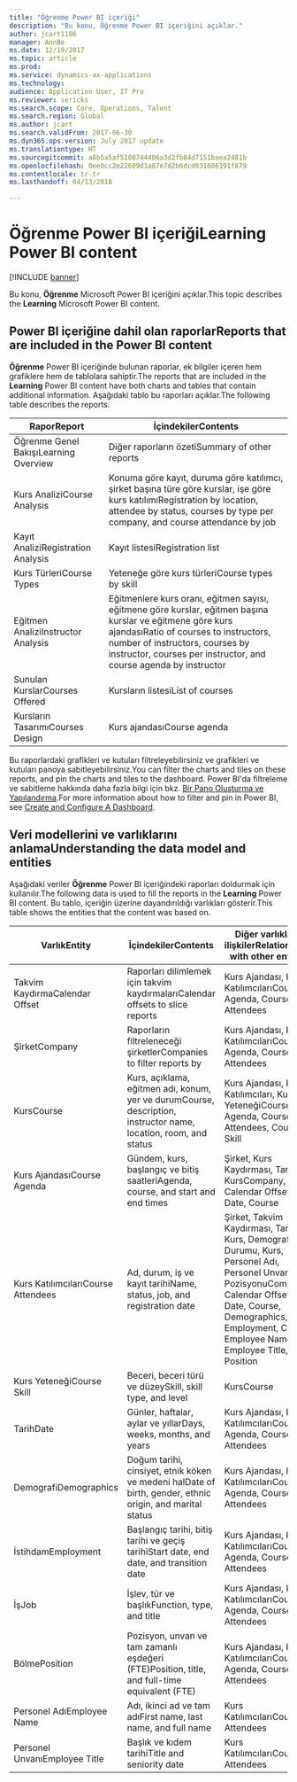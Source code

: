 ```yaml
---
title: "Öğrenme Power BI içeriği"
description: "Bu konu, Öğrenme Power BI içeriğini açıklar."
author: jcart1106
manager: AnnBe
ms.date: 12/19/2017
ms.topic: article
ms.prod: 
ms.service: dynamics-ax-applications
ms.technology: 
audience: Application User, IT Pro
ms.reviewer: sericks
ms.search.scope: Core, Operations, Talent
ms.search.region: Global
ms.author: jcart
ms.search.validFrom: 2017-06-30
ms.dyn365.ops.version: July 2017 update
ms.translationtype: HT
ms.sourcegitcommit: a8b5a5af5108744406a3d2fb84d7151baea2481b
ms.openlocfilehash: 0ee0cc2e22609d1a87e7d2b6dcd031606191f879
ms.contentlocale: tr-tr
ms.lasthandoff: 04/13/2018

---
```


# <a name="learning-power-bi-content"></a><span data-ttu-id="1f629-103">Öğrenme Power BI içeriği</span><span class="sxs-lookup"><span data-stu-id="1f629-103">Learning Power BI content</span></span>

[!INCLUDE [banner](../includes/banner.md)]

<span data-ttu-id="1f629-104">Bu konu, **Öğrenme** Microsoft Power BI içeriğini açıklar.</span><span class="sxs-lookup"><span data-stu-id="1f629-104">This topic describes the **Learning** Microsoft Power BI content.</span></span>

## <a name="reports-that-are-included-in-the-power-bi-content"></a><span data-ttu-id="1f629-105">Power BI içeriğine dahil olan raporlar</span><span class="sxs-lookup"><span data-stu-id="1f629-105">Reports that are included in the Power BI content</span></span>

<span data-ttu-id="1f629-106">**Öğrenme** Power BI içeriğinde bulunan raporlar, ek bilgiler içeren hem grafiklere hem de tablolara sahiptir.</span><span class="sxs-lookup"><span data-stu-id="1f629-106">The reports that are included in the **Learning** Power BI content have both charts and tables that contain additional information.</span></span> <span data-ttu-id="1f629-107">Aşağıdaki tablo bu raporları açıklar.</span><span class="sxs-lookup"><span data-stu-id="1f629-107">The following table describes the reports.</span></span>

| <span data-ttu-id="1f629-108">Rapor</span><span class="sxs-lookup"><span data-stu-id="1f629-108">Report</span></span>                | <span data-ttu-id="1f629-109">İçindekiler</span><span class="sxs-lookup"><span data-stu-id="1f629-109">Contents</span></span> |
|-----------------------|----------|
| <span data-ttu-id="1f629-110">Öğrenme Genel Bakışı</span><span class="sxs-lookup"><span data-stu-id="1f629-110">Learning Overview</span></span>     | <span data-ttu-id="1f629-111">Diğer raporların özeti</span><span class="sxs-lookup"><span data-stu-id="1f629-111">Summary of other reports</span></span> |
| <span data-ttu-id="1f629-112">Kurs Analizi</span><span class="sxs-lookup"><span data-stu-id="1f629-112">Course Analysis</span></span>       | <span data-ttu-id="1f629-113">Konuma göre kayıt, duruma göre katılımcı, şirket başına türe göre kurslar, işe göre kurs katılımı</span><span class="sxs-lookup"><span data-stu-id="1f629-113">Registration by location, attendee by status, courses by type per company, and course attendance by job</span></span> |
| <span data-ttu-id="1f629-114">Kayıt Analizi</span><span class="sxs-lookup"><span data-stu-id="1f629-114">Registration Analysis</span></span> | <span data-ttu-id="1f629-115">Kayıt listesi</span><span class="sxs-lookup"><span data-stu-id="1f629-115">Registration list</span></span> |
| <span data-ttu-id="1f629-116">Kurs Türleri</span><span class="sxs-lookup"><span data-stu-id="1f629-116">Course Types</span></span>          | <span data-ttu-id="1f629-117">Yeteneğe göre kurs türleri</span><span class="sxs-lookup"><span data-stu-id="1f629-117">Course types by skill</span></span> |
| <span data-ttu-id="1f629-118">Eğitmen Analizi</span><span class="sxs-lookup"><span data-stu-id="1f629-118">Instructor Analysis</span></span>   | <span data-ttu-id="1f629-119">Eğitmenlere kurs oranı, eğitmen sayısı, eğitmene göre kurslar, eğitmen başına kurslar ve eğitmene göre kurs ajandası</span><span class="sxs-lookup"><span data-stu-id="1f629-119">Ratio of courses to instructors, number of instructors, courses by instructor, courses per instructor, and course agenda by instructor</span></span> |
| <span data-ttu-id="1f629-120">Sunulan Kurslar</span><span class="sxs-lookup"><span data-stu-id="1f629-120">Courses Offered</span></span>       | <span data-ttu-id="1f629-121">Kursların listesi</span><span class="sxs-lookup"><span data-stu-id="1f629-121">List of courses</span></span> |
| <span data-ttu-id="1f629-122">Kursların Tasarımı</span><span class="sxs-lookup"><span data-stu-id="1f629-122">Courses Design</span></span>        | <span data-ttu-id="1f629-123">Kurs ajandası</span><span class="sxs-lookup"><span data-stu-id="1f629-123">Course agenda</span></span> |

<span data-ttu-id="1f629-124">Bu raporlardaki grafikleri ve kutuları filtreleyebilirsiniz ve grafikleri ve kutuları panoya sabitleyebilirsiniz.</span><span class="sxs-lookup"><span data-stu-id="1f629-124">You can filter the charts and tiles on these reports, and pin the charts and tiles to the dashboard.</span></span> <span data-ttu-id="1f629-125">Power BI'da filtreleme ve sabitleme hakkında daha fazla bilgi için bkz. [Bir Pano Oluşturma ve Yapılandırma](https://powerbi.microsoft.com/en-us/guided-learning/powerbi-learning-4-2-create-configure-dashboards).</span><span class="sxs-lookup"><span data-stu-id="1f629-125">For more information about how to filter and pin in Power BI, see [Create and Configure A Dashboard](https://powerbi.microsoft.com/en-us/guided-learning/powerbi-learning-4-2-create-configure-dashboards).</span></span>

## <a name="understanding-the-data-model-and-entities"></a><span data-ttu-id="1f629-126">Veri modellerini ve varlıklarını anlama</span><span class="sxs-lookup"><span data-stu-id="1f629-126">Understanding the data model and entities</span></span>

<span data-ttu-id="1f629-127">Aşağıdaki veriler **Öğrenme** Power BI içeriğindeki raporları doldurmak için kullanılır.</span><span class="sxs-lookup"><span data-stu-id="1f629-127">The following data is used to fill the reports in the **Learning** Power BI content.</span></span> <span data-ttu-id="1f629-128">Bu tablo, içeriğin üzerine dayandırıldığı varlıkları gösterir.</span><span class="sxs-lookup"><span data-stu-id="1f629-128">This table shows the entities that the content was based on.</span></span>

| <span data-ttu-id="1f629-129">Varlık</span><span class="sxs-lookup"><span data-stu-id="1f629-129">Entity</span></span>           | <span data-ttu-id="1f629-130">İçindekiler</span><span class="sxs-lookup"><span data-stu-id="1f629-130">Contents</span></span>                                                         | <span data-ttu-id="1f629-131">Diğer varlıklarla ilişkiler</span><span class="sxs-lookup"><span data-stu-id="1f629-131">Relationships with other entities</span></span> |
|------------------|------------------------------------------------------------------|-----------------------------------|
| <span data-ttu-id="1f629-132">Takvim Kaydırma</span><span class="sxs-lookup"><span data-stu-id="1f629-132">Calendar Offset</span></span>  | <span data-ttu-id="1f629-133">Raporları dilimlemek için takvim kaydırmaları</span><span class="sxs-lookup"><span data-stu-id="1f629-133">Calendar offsets to slice reports</span></span>                                | <span data-ttu-id="1f629-134">Kurs Ajandası, Kurs Katılımcıları</span><span class="sxs-lookup"><span data-stu-id="1f629-134">Course Agenda, Course Attendees</span></span> |
| <span data-ttu-id="1f629-135">Şirket</span><span class="sxs-lookup"><span data-stu-id="1f629-135">Company</span></span>          | <span data-ttu-id="1f629-136">Raporların filtreleneceği şirketler</span><span class="sxs-lookup"><span data-stu-id="1f629-136">Companies to filter reports by</span></span>                                   | <span data-ttu-id="1f629-137">Kurs Ajandası, Kurs Katılımcıları</span><span class="sxs-lookup"><span data-stu-id="1f629-137">Course Agenda, Course Attendees</span></span> |
| <span data-ttu-id="1f629-138">Kurs</span><span class="sxs-lookup"><span data-stu-id="1f629-138">Course</span></span>           | <span data-ttu-id="1f629-139">Kurs, açıklama, eğitmen adı, konum, yer ve durum</span><span class="sxs-lookup"><span data-stu-id="1f629-139">Course, description, instructor name, location, room, and status</span></span> | <span data-ttu-id="1f629-140">Kurs Ajandası, Kurs Katılımcıları, Kurs Yeteneği</span><span class="sxs-lookup"><span data-stu-id="1f629-140">Course Agenda, Course Attendees, Course Skill</span></span> |
| <span data-ttu-id="1f629-141">Kurs Ajandası</span><span class="sxs-lookup"><span data-stu-id="1f629-141">Course Agenda</span></span>    | <span data-ttu-id="1f629-142">Gündem, kurs, başlangıç ve bitiş saatleri</span><span class="sxs-lookup"><span data-stu-id="1f629-142">Agenda, course, and start and end times</span></span>                          | <span data-ttu-id="1f629-143">Şirket, Kurs Kaydırması, Tarih, Kurs</span><span class="sxs-lookup"><span data-stu-id="1f629-143">Company, Calendar Offset, Date, Course</span></span> |
| <span data-ttu-id="1f629-144">Kurs Katılımcıları</span><span class="sxs-lookup"><span data-stu-id="1f629-144">Course Attendees</span></span> | <span data-ttu-id="1f629-145">Ad, durum, iş ve kayıt tarihi</span><span class="sxs-lookup"><span data-stu-id="1f629-145">Name, status, job, and registration date</span></span>                         | <span data-ttu-id="1f629-146">Şirket, Takvim Kaydırması, Tarih, Kurs, Demografi, İş Durumu, Kurs, Personel Adı, Personel Unvanı, İş Pozisyonu</span><span class="sxs-lookup"><span data-stu-id="1f629-146">Company, Calendar Offset, Date, Course, Demographics, Employment, Course, Employee Name, Employee Title, Job, Position</span></span> |
| <span data-ttu-id="1f629-147">Kurs Yeteneği</span><span class="sxs-lookup"><span data-stu-id="1f629-147">Course Skill</span></span>     | <span data-ttu-id="1f629-148">Beceri, beceri türü ve düzey</span><span class="sxs-lookup"><span data-stu-id="1f629-148">Skill, skill type, and level</span></span>                                     | <span data-ttu-id="1f629-149">Kurs</span><span class="sxs-lookup"><span data-stu-id="1f629-149">Course</span></span> |
| <span data-ttu-id="1f629-150">Tarih</span><span class="sxs-lookup"><span data-stu-id="1f629-150">Date</span></span>             | <span data-ttu-id="1f629-151">Günler, haftalar, aylar ve yıllar</span><span class="sxs-lookup"><span data-stu-id="1f629-151">Days, weeks, months, and years</span></span>                                   | <span data-ttu-id="1f629-152">Kurs Ajandası, Kurs Katılımcıları</span><span class="sxs-lookup"><span data-stu-id="1f629-152">Course Agenda, Course Attendees</span></span> |
| <span data-ttu-id="1f629-153">Demografi</span><span class="sxs-lookup"><span data-stu-id="1f629-153">Demographics</span></span>     | <span data-ttu-id="1f629-154">Doğum tarihi, cinsiyet, etnik köken ve medeni hal</span><span class="sxs-lookup"><span data-stu-id="1f629-154">Date of birth, gender, ethnic origin, and marital status</span></span>         | <span data-ttu-id="1f629-155">Kurs Ajandası, Kurs Katılımcıları</span><span class="sxs-lookup"><span data-stu-id="1f629-155">Course Agenda, Course Attendees</span></span> |
| <span data-ttu-id="1f629-156">İstihdam</span><span class="sxs-lookup"><span data-stu-id="1f629-156">Employment</span></span>       | <span data-ttu-id="1f629-157">Başlangıç tarihi, bitiş tarihi ve geçiş tarihi</span><span class="sxs-lookup"><span data-stu-id="1f629-157">Start date, end date, and transition date</span></span>                        | <span data-ttu-id="1f629-158">Kurs Ajandası, Kurs Katılımcıları</span><span class="sxs-lookup"><span data-stu-id="1f629-158">Course Agenda, Course Attendees</span></span> |
| <span data-ttu-id="1f629-159">İş</span><span class="sxs-lookup"><span data-stu-id="1f629-159">Job</span></span>              | <span data-ttu-id="1f629-160">İşlev, tür ve başlık</span><span class="sxs-lookup"><span data-stu-id="1f629-160">Function, type, and title</span></span>                                        | <span data-ttu-id="1f629-161">Kurs Ajandası, Kurs Katılımcıları</span><span class="sxs-lookup"><span data-stu-id="1f629-161">Course Agenda, Course Attendees</span></span> |
| <span data-ttu-id="1f629-162">Bölme</span><span class="sxs-lookup"><span data-stu-id="1f629-162">Position</span></span>         | <span data-ttu-id="1f629-163">Pozisyon, unvan ve tam zamanlı eşdeğeri (FTE)</span><span class="sxs-lookup"><span data-stu-id="1f629-163">Position, title, and full-time equivalent (FTE)</span></span>                  | <span data-ttu-id="1f629-164">Kurs Ajandası, Kurs Katılımcıları</span><span class="sxs-lookup"><span data-stu-id="1f629-164">Course Agenda, Course Attendees</span></span> |
| <span data-ttu-id="1f629-165">Personel Adı</span><span class="sxs-lookup"><span data-stu-id="1f629-165">Employee Name</span></span>    | <span data-ttu-id="1f629-166">Adı, ikinci ad ve tam adı</span><span class="sxs-lookup"><span data-stu-id="1f629-166">First name, last name, and full name</span></span>                             | <span data-ttu-id="1f629-167">Kurs Katılımcıları</span><span class="sxs-lookup"><span data-stu-id="1f629-167">Course Attendees</span></span> |
| <span data-ttu-id="1f629-168">Personel Unvanı</span><span class="sxs-lookup"><span data-stu-id="1f629-168">Employee Title</span></span>   | <span data-ttu-id="1f629-169">Başlık ve kıdem tarihi</span><span class="sxs-lookup"><span data-stu-id="1f629-169">Title and seniority date</span></span>                                         | <span data-ttu-id="1f629-170">Kurs Katılımcıları</span><span class="sxs-lookup"><span data-stu-id="1f629-170">Course Attendees</span></span> |




